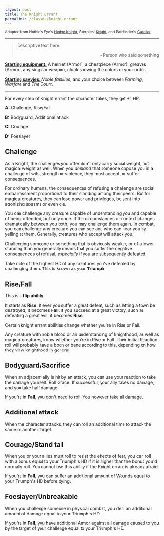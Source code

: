 ```yaml
---
layout: post
title: The Knight Errant
permalink: /classes/knight-errant
---
```

<small>Adapted from Nothic's Eye's [Hedge Knight](https://nothicseye.blogspot.com/2022/08/of-fallen-heroes-i-shall-sing-class.html), Skerples' [Knight](https://coinsandscrolls.blogspot.com/2017/06/osr-class-knights.html), and Pathfinder's [Cavalier](https://www.d20pfsrd.com/classes/base-classes/cavalier/).</small>

***

>Descriptive text here.
>
><p style="text-align: right">- Person who said something</p>

<b><u>Starting equipment:</u></b> A helmet (Armor), a chestpiece (Armor), greaves (Armor), any singular weapon, cloak showing the colors or your order.

<b><u>Starting savvies:</u></b> <i>Noble families</i>, and your choice between <i>Farming</i>, <i>Warfare</i> and <i>The Court</i>.

***

For every step of Knight errant the character takes, they get +1 HP.

<b>A:</b> Challenge, Rise/Fall

<b>B:</b> Bodyguard, Additional attack

<b>C:</b> Courage

<b>D:</b> Foeslayer

## Challenge
As a Knight, the challenges you offer don't only carry social weight, but magical weight as well. When you <i>demand</i> that someone oppose you in a challenge of wits, strength or violence, they must accept, or suffer consequences.

For ordinary humans, the consequences of refusing a challenge are social embarrassment proportional to their standing among their peers. But for magical creatures, they can lose power and privileges, be sent into agonizing spasms or even die.

You can challenge any creature capable of understanding you and capable of being offended, but only once. If the circumstances or context changes dramatically between you both, you may challenge them again. In combat, you can challenge any creature you can see and who can hear you by yelling at them. Generally, creatures who accept will attack you.

Challenging someone or something that is obviously weaker, or of a lower standing than you generally means that you suffer the negative consequences of refusal, <i>especially</i> if you are subsequently defeated.

Take note of the highest HD of any creatures you've defeated by challenging them. This is known as your <b>Triumph</b>.

## Rise/Fall
This is a <b>flip ability</b>.

It starts as <b>Rise</b>. If ever you suffer a great defeat, such as letting a town be destroyed, it becomes <b>Fall</b>. If you succeed at a great victory, such as defeating a great evil, it becomes <b>Rise</b>.

Certain knight errant abilities change whether you're in Rise or Fall.

Any creature with noble blood or an understanding of knighthood, as well as magical creatures, know whether you're in Rise or Fall. Their initial Reaction roll will probably have a boon or bane according to this, depending on how they view knighthood in general.

## Bodyguard/Sacrifice
When an adjacent ally is hit by an attack, you can use your reaction to take the damage yourself. Roll Grace. If successful, your ally takes no damage, and you take half damage.

If you're in <b>Fall</b>, you don't need to roll. You however take all damage.

## Additional attack
When the character attacks, they can roll an additional time to attack the same or another target.

## Courage/Stand tall
When you or your allies must roll to resist the effects of fear, you can roll with a bonus equal to your Triumph's HD if it is higher than the bonus you'd normally roll. You cannot use this ability if the Knight errant is already afraid.

If you're in <b>Fall</b>, you can suffer an additional amount of Wounds equal to your Triumph's HD before dying.

## Foeslayer/Unbreakable
When you challenge someone in physical combat, you deal an additional amount of damage equal to your Triumph's HD.

If you're in <b>Fall</b>, you have additional Armor against all damage caused to you by the target of your challenge equal to your Triumph's HD.
